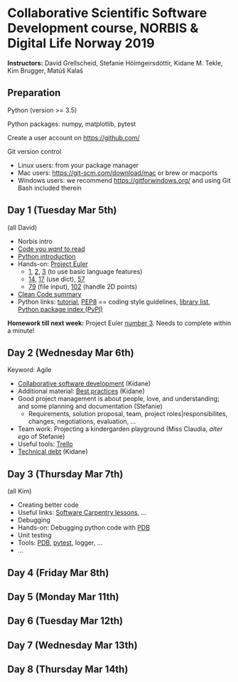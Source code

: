 # Collaborative Scientific Software Development course, NORBIS & Digital Life Norway 2019

__Instructors:__ David Grellscheid, Stefanie Hólmgeirsdóttir, Kidane M. Tekle, Kim Brugger, Matúš Kalaš

## Preparation

Python (version >= 3.5)

Python packages: numpy, matplotlib, pytest

Create a user account on https://github.com/

Git version control
 - Linux users: from your package manager
 - Mac users: https://git-scm.com/download/mac or brew or macports
 - Windows users: we recommend https://gitforwindows.org/ and using Git Bash included therein


## Day 1 (Tuesday Mar 5th)

(all David)

   - Norbis intro
   - [Code you _want_ to read](1.1%20-%20CodeYouWantToRead.pdf)
   - [Python introduction](1.2%20-%20PythonIntro.pdf)
   - Hands-on: [Project Euler](https://projecteuler.net/archives)
      - [1](https://projecteuler.net/problem=1), [2](https://projecteuler.net/problem=2), [3](https://projecteuler.net/problem=3) (to use basic language features)
      - [14](https://projecteuler.net/problem=14), [17](https://projecteuler.net/problem=17) (use dict), [57](https://projecteuler.net/problem=57)
      - [79](https://projecteuler.net/problem=79) (file input), [102](https://projecteuler.net/problem=102) (handle 2D points)
   - [Clean Code summary](https://gist.github.com/wojteklu/73c6914cc446146b8b533c0988cf8d29)
   - Python links: [tutorial](https://docs.python.org/3/tutorial/), [PEP8](https://www.python.org/dev/peps/pep-0008/) == coding style guidelines, [library list](https://docs.python.org/3/library/), [Python package index (PyPI)](https://pypi.org/)

__Homework till next week:__ Project Euler [number 3](https://projecteuler.net/problem=3). Needs to complete within a minute!

## Day 2 (Wednesday Mar 6th)

Keyword: Agile

  - [Collaborative software development](2.1%20-%20Collaborative%20Software%20Development.pdf) (Kidane)
  - Additional material: [Best practices](2.2%20-%20Best%20Practices.pdf) (Kidane)
  - Good project management is about people, love, and understanding; and some planning and documentation (Stefanie)
     - Requirements, solution proposal, team, project roles|responsibilites, changes, negotiations, evaluation, ...
  - Team work: Projecting a kindergarden playground (Miss Claudia, _alter ego_ of Stefanie)
  - Useful tools: [Trello](http://trello.com/)
  - [Technical debt](2.3%20-%20Technical%20Debt.pdf) (Kidane)

## Day 3 (Thursday Mar 7th)

   (all Kim)
   - Creating better code
   - Useful links: [Software Carpentry lessons](https://software-carpentry.org/lessons/), ...
   - Debugging
   - Hands-on: Debugging python code with [PDB](https://docs.python.org/3/library/pdb.html)
   - Unit testing
   - Tools: [PDB](https://docs.python.org/3/library/pdb.html), [pytest](https://pytest.org/), logger, ...
   - ...
   
## Day 4 (Friday Mar 8th)

   
## Day 5 (Monday Mar 11th)

   
## Day 6 (Tuesday Mar 12th)

   
## Day 7 (Wednesday Mar 13th)

   
## Day 8 (Thursday Mar 14th)


